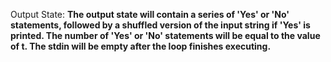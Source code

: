 Output State: **The output state will contain a series of 'Yes' or 'No' statements, followed by a shuffled version of the input string if 'Yes' is printed. The number of 'Yes' or 'No' statements will be equal to the value of t. The stdin will be empty after the loop finishes executing.**